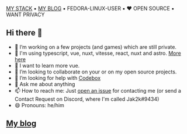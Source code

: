 [MY STACK](https://github.com/jak2k/use) ▪️ [MY BLOG](https://jak2k.schwanenberg.name/) ▪️ FEDORA-LINUX-USER ▪️ ❤️ OPEN SOURCE ▪️ WANT PRIVACY

## Hi there 👋

- 🔭 I’m working on a few projects (and games) which are still private.
- 🔧 I'm using typescript, vue, nuxt, vitesse, react, nuxt and astro. [More here](https://jak2k.schwanenberg.name)
- 🌱 I want to learn more vue.
- 👯 I’m looking to collaborate on your or on my open source projects.
- 🤔 I’m looking for help with [Codebox](https://github.com/jak2k/codebox)
- 💬 Ask me about anything
- 📫 How to reach me: Just [open an issue](https://github.com/Jak2k/Jak2k/issues/new?assignees=&labels=contact&template=contact-me.md&title=Contact+Request) for contacting me (or send a Contact Request on Discord, where I'm called Jak2k#9434)
- 😄 Pronouns: he/him

## [My blog](https://jak2k.schwanenberg.name)

<!--START_SECTION:feed-->
<!--END_SECTION:feed-->
